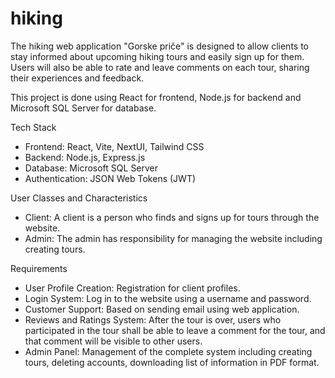 # hiking

The hiking web application "Gorske priče" is designed to allow clients to stay informed about upcoming hiking tours and easily sign up for them. Users will also be able to rate and leave comments on each tour, sharing their experiences and feedback.

This project is done using React for frontend, Node.js for backend and Microsoft SQL Server for database.

Tech Stack

- Frontend: React, Vite, NextUI, Tailwind CSS
- Backend: Node.js, Express.js
- Database: Microsoft SQL Server
- Authentication: JSON Web Tokens (JWT)

User Classes and Characteristics

- Client: A client is a person who finds and signs up for tours through the website.
- Admin: The admin has responsibility for managing the website including creating tours.

Requirements

- User Profile Creation: Registration for client profiles.
- Login System: Log in to the website using a username and password.
- Customer Support: Based on sending email using web application.
- Reviews and Ratings System: After the tour is over, users who participated in the tour shall be able to leave a comment for the tour, and that comment will be visible to other users.
- Admin Panel: Management of the complete system including creating tours, deleting accounts, downloading list of information in PDF format.
